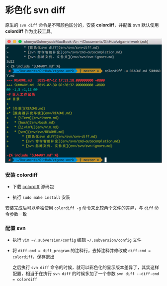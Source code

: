 # 彩色化 svn diff

原生的 `svn diff` 命令是不带颜色区分的，安装 **colordiff**，并配置 svn 默认使用 **colordiff** 作为比较工具。

![colordiff](img/colordiff.png)


### 安装 colordiff

* 下载 [colordiff](http://www.colordiff.org/) 源码包

* 执行 `sudo make install` 安装

安装完成后可以单独使用 `colordiff -g` 命令来比较两个文件的差异，与 `diff` 命令参数一致

### 配置 svn

* 执行 `vim ~/.subversion/config` 编辑 `~/.subversion/config` 文件

* 将 `diff-cmd = diff_program` 的注释行，去掉注释并修改成 `diff-cmd = colordiff`，保存退出

    之后执行 `svn diff` 命令的时候，就可以彩色化的显示版本差异了，其实这样配置，相当于在执行 `svn diff` 的时候多加了一个参数 `svn diff --diff-cmd = colordiff`

